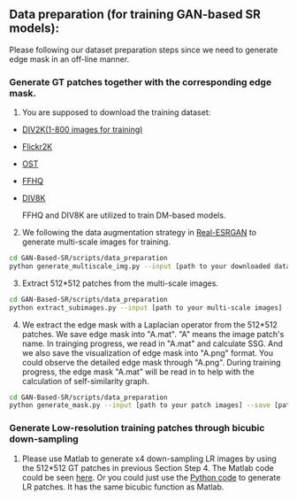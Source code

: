 ## Data preparation (for training GAN-based SR models):

Please following our dataset preparation steps since we need to generate edge mask in an off-line manner.
 
### Generate GT patches together with the corresponding edge mask.
1. You are supposed to download the training dataset:

 - [DIV2K(1-800 images for training)](https://data.vision.ee.ethz.ch/cvl/DIV2K/)

 - [Flickr2K](https://cv.snu.ac.kr/research/EDSR/Flickr2K.tar)

 - [OST](https://github.com/xinntao/SFTGAN)

 - [FFHQ](https://github.com/NVlabs/ffhq-dataset)

 - [DIV8K](https://competitions.codalab.org/competitions/22217#participate-get-data)
   
   FFHQ and DIV8K are utilized to train DM-based models. 
2. We following the data augmentation strategy in [Real-ESRGAN](https://github.com/xinntao/Real-ESRGAN/blob/master/scripts/generate_multiscale_DF2K.py)
to generate multi-scale images for training.

```bash
cd GAN-Based-SR/scripts/data_preparation
python generate_multiscale_img.py --input [path to your downloaded dataset] --save [path to your save path]
```

3. Extract 512*512 patches from the multi-scale images.
```bash
cd GAN-Based-SR/scripts/data_preparation
python extract_subimages.py --input [path to your multi-scale images] --save [path to your save path]
```

4. We extract the edge mask with a Laplacian operator from the 512*512 patches. We save edge mask into "A.mat". "A" means the image patch's name.
In trainging progress, we read in "A.mat" and calculate SSG. 
And we also save the visualization of edge mask into "A.png" format. You could observe the detailed edge mask through "A.png". During
training progress, the edge mask "A.mat" will be read in to help with the calculation of self-similarity graph.
```bash
cd GAN-Based-SR/scripts/data_preparation
python generate_mask.py --input [path to your patch images] --save [path to your save path]
```

### Generate Low-resolution training patches through bicubic down-sampling
1. Please use Matlab to generate x4 down-sampling LR images by
using the 512*512 GT patches in previous Section Step 4. The Matlab code could be seen [here](../scripts/matlab_scripts/generate_bicubic_img.m).
Or you could just use the [Python code](../basicsr/utils/matlab_functions.py) to generate LR patches. It has the same bicubic function as Matlab.



